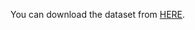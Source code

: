 You can download the dataset from [HERE](https://drive.google.com/drive/folders/13pHDuL25N1MV0sQTkjD9DvR53oJsZ9KA?usp=sharing). 

